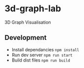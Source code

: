 # 3d-graph-lab
3D Graph Visualisation

Development
-----------

- Install dependancies `npm install`
- Run dev server `npm run start`
- Build dist files `npm run build`
